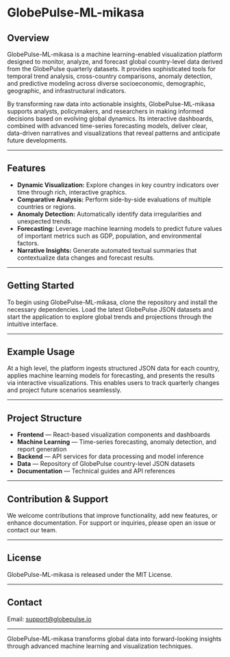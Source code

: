 # GlobePulse-ML-mikasa

## Overview

GlobePulse-ML-mikasa is a machine learning-enabled visualization platform designed to monitor, analyze, and forecast global country-level data derived from the GlobePulse quarterly datasets. It provides sophisticated tools for temporal trend analysis, cross-country comparisons, anomaly detection, and predictive modeling across diverse socioeconomic, demographic, geographic, and infrastructural indicators.

By transforming raw data into actionable insights, GlobePulse-ML-mikasa supports analysts, policymakers, and researchers in making informed decisions based on evolving global dynamics. Its interactive dashboards, combined with advanced time-series forecasting models, deliver clear, data-driven narratives and visualizations that reveal patterns and anticipate future developments.

---

## Features

- **Dynamic Visualization:** Explore changes in key country indicators over time through rich, interactive graphics.  
- **Comparative Analysis:** Perform side-by-side evaluations of multiple countries or regions.  
- **Anomaly Detection:** Automatically identify data irregularities and unexpected trends.  
- **Forecasting:** Leverage machine learning models to predict future values of important metrics such as GDP, population, and environmental factors.  
- **Narrative Insights:** Generate automated textual summaries that contextualize data changes and forecast results.  

---

## Getting Started

To begin using GlobePulse-ML-mikasa, clone the repository and install the necessary dependencies. Load the latest GlobePulse JSON datasets and start the application to explore global trends and projections through the intuitive interface.

---

## Example Usage

At a high level, the platform ingests structured JSON data for each country, applies machine learning models for forecasting, and presents the results via interactive visualizations. This enables users to track quarterly changes and project future scenarios seamlessly.

---

## Project Structure

- **Frontend** — React-based visualization components and dashboards  
- **Machine Learning** — Time-series forecasting, anomaly detection, and report generation  
- **Backend** — API services for data processing and model inference  
- **Data** — Repository of GlobePulse country-level JSON datasets  
- **Documentation** — Technical guides and API references  

---

## Contribution & Support

We welcome contributions that improve functionality, add new features, or enhance documentation. For support or inquiries, please open an issue or contact our team.

---

## License

GlobePulse-ML-mikasa is released under the MIT License.

---

## Contact

Email: [support@globepulse.io](mailto:support@globepulse.io)

---

GlobePulse-ML-mikasa transforms global data into forward-looking insights through advanced machine learning and visualization techniques.
